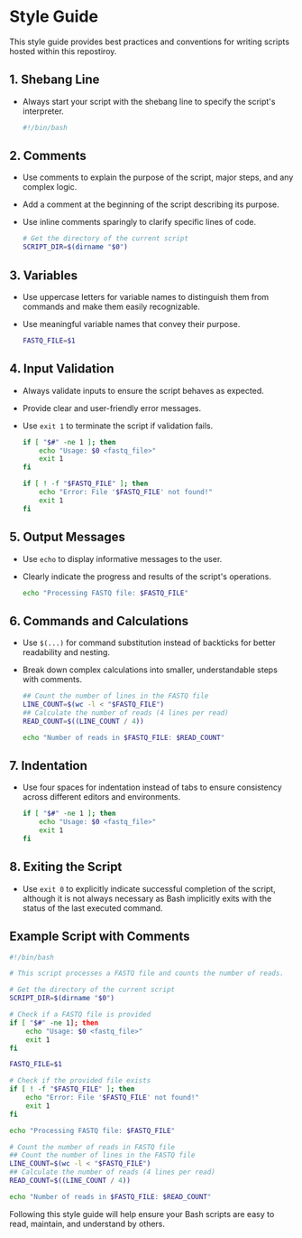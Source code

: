 # Style Guide

This style guide provides best practices and conventions for writing scripts hosted within this repostiroy.

## 1. Shebang Line
- Always start your script with the shebang line to specify the script's interpreter.
  ```bash
  #!/bin/bash

## 2. Comments
- Use comments to explain the purpose of the script, major steps, and any complex logic.
- Add a comment at the beginning of the script describing its purpose.
- Use inline comments sparingly to clarify specific lines of code.

  ```bash
  # Get the directory of the current script
  SCRIPT_DIR=$(dirname "$0")
  ```

## 3. Variables
- Use uppercase letters for variable names to distinguish them from commands and make them easily recognizable.
- Use meaningful variable names that convey their purpose.

  ```bash
  FASTQ_FILE=$1
  ```

## 4. Input Validation
- Always validate inputs to ensure the script behaves as expected.
- Provide clear and user-friendly error messages.
- Use `exit 1` to terminate the script if validation fails.

  ```bash
  if [ "$#" -ne 1 ]; then
      echo "Usage: $0 <fastq_file>"
      exit 1
  fi

  if [ ! -f "$FASTQ_FILE" ]; then
      echo "Error: File '$FASTQ_FILE' not found!"
      exit 1
  fi
  ```

## 5. Output Messages
- Use `echo` to display informative messages to the user.
- Clearly indicate the progress and results of the script's operations.

  ```bash
  echo "Processing FASTQ file: $FASTQ_FILE"
  ```

## 6. Commands and Calculations
- Use `$(...)` for command substitution instead of backticks for better readability and nesting.
- Break down complex calculations into smaller, understandable steps with comments.

  ```bash
  ## Count the number of lines in the FASTQ file
  LINE_COUNT=$(wc -l < "$FASTQ_FILE")
  ## Calculate the number of reads (4 lines per read)
  READ_COUNT=$((LINE_COUNT / 4))

  echo "Number of reads in $FASTQ_FILE: $READ_COUNT"
  ```

## 7. Indentation
- Use four spaces for indentation instead of tabs to ensure consistency across different editors and environments.
  ```bash
  if [ "$#" -ne 1 ]; then
      echo "Usage: $0 <fastq_file>"
      exit 1
  fi
  ```

## 8. Exiting the Script
- Use `exit 0` to explicitly indicate successful completion of the script, although it is not always necessary as Bash implicitly exits with the status of the last executed command.

## Example Script with Comments

```bash
#!/bin/bash

# This script processes a FASTQ file and counts the number of reads.

# Get the directory of the current script
SCRIPT_DIR=$(dirname "$0")

# Check if a FASTQ file is provided
if [ "$#" -ne 1]; then
    echo "Usage: $0 <fastq_file>"
    exit 1
fi

FASTQ_FILE=$1

# Check if the provided file exists
if [ ! -f "$FASTQ_FILE" ]; then
    echo "Error: File '$FASTQ_FILE' not found!"
    exit 1
fi

echo "Processing FASTQ file: $FASTQ_FILE"

# Count the number of reads in FASTQ file
## Count the number of lines in the FASTQ file
LINE_COUNT=$(wc -l < "$FASTQ_FILE")
## Calculate the number of reads (4 lines per read)
READ_COUNT=$((LINE_COUNT / 4))

echo "Number of reads in $FASTQ_FILE: $READ_COUNT"
```

Following this style guide will help ensure your Bash scripts are easy to read, maintain, and understand by others.
```
```
